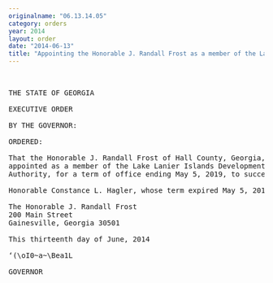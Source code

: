 ```yaml
---
originalname: "06.13.14.05"
category: orders
year: 2014
layout: order
date: "2014-06-13"
title: "Appointing the Honorable J. Randall Frost as a member of the Lake Lanier Islands Development Authority"
---
```

<pre>
 

THE STATE OF GEORGIA

EXECUTIVE ORDER

BY THE GOVERNOR:

ORDERED:

That the Honorable J. Randall Frost of Hall County, Georgia, is
appointed as a member of the Lake Lanier Islands Development
Authority, for a term of office ending May 5, 2019, to succeed the

Honorable Constance L. Hagler, whose term expired May 5, 2014.

The Honorable J. Randall Frost
200 Main Street
Gainesville, Georgia 30501

This thirteenth day of June, 2014

‘(\oI0~a~\Bea1L

GOVERNOR

</pre>
